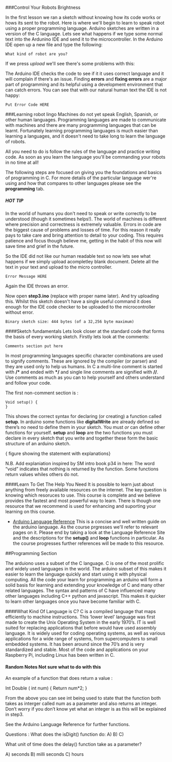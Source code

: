 ###Control Your Robots Brightness

In the first lesson we ran a sketch without knowing how its code works or hows its sent to the robot. Here is where we'll begin to learn to speak robot using a proper programming language. Arduino sketches are written in a version of the C language. Lets see what happens if we type some normal text into the Ardunino IDE and send it to the microcontroller.  In the Arduino IDE open up a new file and type the following:

```
What kind of robot are you?
```
If we press *upload* we'll see there's some problems with this:  

The Arduino IDE checks the code to see if it it uses correct language and it will complain if there's an issue. Finding  **errors** and **fixing errors** are a major part of programming and its helpful using a development environment that can catch errors.  You can see that with our natural human text the IDE is not happy:

```
Put Error Code HERE
```
###Learning robot lingo
Machines do not yet speak English, Spanish, or other human languages.   Programming languages are made to communicate with machines and there are many programming languages that can be learnt.   Fortunately learning programming languages is much easier than learning a  languages, and it doesn't need to take long to learn the language of robots. 

All you need to do is follow the rules of the language and practice writing code.   As soon as you learn the language you'll be  commanding your robots in no time at all! 

The following steps are focused on giving you the foundations and basics of programming in C. For more details of the particular language wer're using and how that compares to other languages please see the **programming** tab. 


##### HOT TIP
In the world of humans you don't need to speak or write correctly to be understood (though it sometimes helps!).  The world of machines is different where precision and correctness is extremely valuable.  Errors in code are the biggest cause of problems and losses of time.  For this reason it really pays to take care and bring attention to detail to your coding. This requires patience and focus though believe me, getting in the habit of this now will save time and grief in the future.

So the IDE did not like our human readable text so now lets see what happens if we simply upload acompletley blank document. Delete all the text in your text and upload to the micro controller. 

```
Error Message HERE
```

Again the IDE throws an error. 

Now open **step3.ino** (replace with proper name later). And try uploading this.  Whilst this sketch doesn't have a single useful command it does enough for the IDE code checker to be uploaded to the microcontroller without error. 

```
Binary sketch size: 444 bytes (of a 32,256 byte maximum)
```

####Sketch fundamentals
Lets look closer at the standard code that forms the basis of every working sketch. Firstly lets look at the comments:

```
Comments section put here
```

In most programming languages specific character combinations are used to signify comments. These are ignored by the compiler (or parser) and they are used only to help us humans.  In C a multi-line comment is started with **/\*** and ended with **\*/** and single line comments are signified with **//**.  Use comments as much as you can to help yourself and others understand and follow your code.

The first non-comment section is :

```
Void setup() {
}
```

This shows the correct syntax for declaring (or creating) a function called **setup**.  In arduino some functions like **digitalWrite** are already defined so there’s no need to define them in your sketch. You must *or* can define other functions for yourself.  **setup** and **loop** are the two functions you must declare in every sketch that you write and together these form the basic structure of an arduino sketch. 

{ figure showing the  statement with explanations}

N.B. Add explaniation inspired by SM intro book p34 in here:
The word “void” indicates that nothing is returned by the function. Some functions return values whiles others do not. 

####Learn To Get The Help You Need
It is possible to learn just about anything from freely available resources on the internet. The key question is knowing which resoruces to use. This course is complete and we believe provides the fastest and most powerful way to learn. There is though one  resource that we recommend is used for enhancing and suporting your learning on this course. 
- [Arduino Language Reference](www.arduino.cc/en/Reference/Setup) This is a concise and well written guide on the arduino language. As the course prgresses we'll refer to relevant pages on it. Please end by taking a look at the Language Reference Site and the descriptions for the **setup()** and **loop** functions in particular.  As the course progresses further references will be made to this resource. 


##Programming Section

The arduiono uses a subset of the C language. C is one of the most prolific and widely used languages in the world. The arduino subset of this makes it easier to learn the language quickly and start using it with physical computing.  All the code your learn for programming an arduino will form a solid basis for learning and extending your knowledge of C and many other related languages. The syntax and patterns of C have influenced many other languages including C++ python and javascript. This makes it quicker to learn other languages once you have become familiar with C. 

####What Kind Of Language is C?
 C is a compiled language that maps efficiently to machine instructions.  This ‘lower level’ language was first made to create the Unix Operating System in the early 1970’s.  IT is well suited for replacing applications that before would have used assembly language.  It is widely used for coding operating systems, as well as various applications for a wide range of systems, from supercomputers to small embedded systems. It has been around since the 70’s and is very standardized and stable.  Most of the code and applications on your Raspberry Pi, including Linux has been written in C. 




#### Random Notes Not sure what to do with this


An example of a function that does return a value :

Int Double ( int num) {
Return num*2;
} 

From the above you can see int being used to state that the function both takes as interger called num as a parameter and also returns an integer. Don’t worry if you don’t know yet what an integer is as this will be explained in step3. 


See the Arduino Language Reference for further functions.

Questions :
What does the isDigit() function do:
A)
B)
C)

What unit of time does the delay() function take as a parameter?

A) seconds 
B) milli seconds
C) hours 


